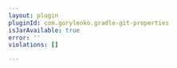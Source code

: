 ```yaml
---
layout: plugin
pluginId: com.gorylenko.gradle-git-properties
isJarAvailable: true
error: ''
violations: []

---
```

